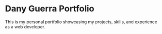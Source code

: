 # Dany Guerra Portfolio

This is my personal portfolio showcasing my projects, skills, and experience as a web developer.
